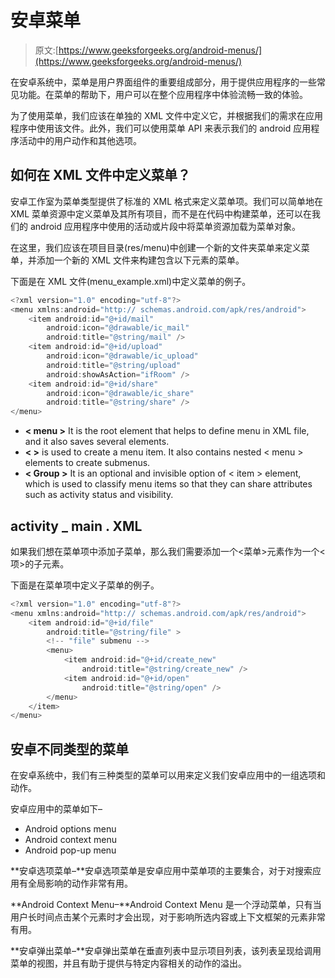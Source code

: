 # 安卓菜单

> 原文:[https://www.geeksforgeeks.org/android-menus/](https://www.geeksforgeeks.org/android-menus/)

在安卓系统中，菜单是用户界面组件的重要组成部分，用于提供应用程序的一些常见功能。在菜单的帮助下，用户可以在整个应用程序中体验流畅一致的体验。

为了使用菜单，我们应该在单独的 XML 文件中定义它，并根据我们的需求在应用程序中使用该文件。此外，我们可以使用菜单 API 来表示我们的 android 应用程序活动中的用户动作和其他选项。

## 如何在 XML 文件中定义菜单？

安卓工作室为菜单类型提供了标准的 XML 格式来定义菜单项。我们可以简单地在 XML 菜单资源中定义菜单及其所有项目，而不是在代码中构建菜单，还可以在我们的 android 应用程序中使用的活动或片段中将菜单资源加载为菜单对象。

在这里，我们应该在项目目录(res/menu)中创建一个新的文件夹菜单来定义菜单，并添加一个新的 XML 文件来构建包含以下元素的菜单。

下面是在 XML 文件(menu_example.xml)中定义菜单的例子。

```kt
<?xml version="1.0" encoding="utf-8"?>
<menu xmlns:android="http:// schemas.android.com/apk/res/android">
    <item android:id="@+id/mail"
        android:icon="@drawable/ic_mail"
        android:title="@string/mail" />
    <item android:id="@+id/upload"
        android:icon="@drawable/ic_upload"
        android:title="@string/upload"
        android:showAsAction="ifRoom" />
    <item android:id="@+id/share"
        android:icon="@drawable/ic_share"
        android:title="@string/share" />
</menu>
```

*   **< menu >** It is the root element that helps to define menu in XML file, and it also saves several elements.
*   **< >** is used to create a menu item. It also contains nested < menu > elements to create submenus.
*   **< Group >** It is an optional and invisible option of < item > element, which is used to classify menu items so that they can share attributes such as activity status and visibility.

## activity _ main . XML

如果我们想在菜单项中添加子菜单，那么我们需要添加一个<菜单>元素作为一个<项>的子元素。

下面是在菜单项中定义子菜单的例子。

```kt
<?xml version="1.0" encoding="utf-8"?>
<menu xmlns:android="http:// schemas.android.com/apk/res/android">
    <item android:id="@+id/file"
        android:title="@string/file" >
        <!-- "file" submenu -->
        <menu>
            <item android:id="@+id/create_new"
                android:title="@string/create_new" />
            <item android:id="@+id/open"
                android:title="@string/open" />
        </menu>
    </item>
</menu>
```

## 安卓不同类型的菜单

在安卓系统中，我们有三种类型的菜单可以用来定义我们安卓应用中的一组选项和动作。

安卓应用中的菜单如下–

*   Android options menu
*   Android context menu
*   Android pop-up menu

**安卓选项菜单–**安卓选项菜单是安卓应用中菜单项的主要集合，对于对搜索应用有全局影响的动作非常有用。

**Android Context Menu–**Android Context Menu 是一个浮动菜单，只有当用户长时间点击某个元素时才会出现，对于影响所选内容或上下文框架的元素非常有用。

**安卓弹出菜单–**安卓弹出菜单在垂直列表中显示项目列表，该列表呈现给调用菜单的视图，并且有助于提供与特定内容相关的动作的溢出。